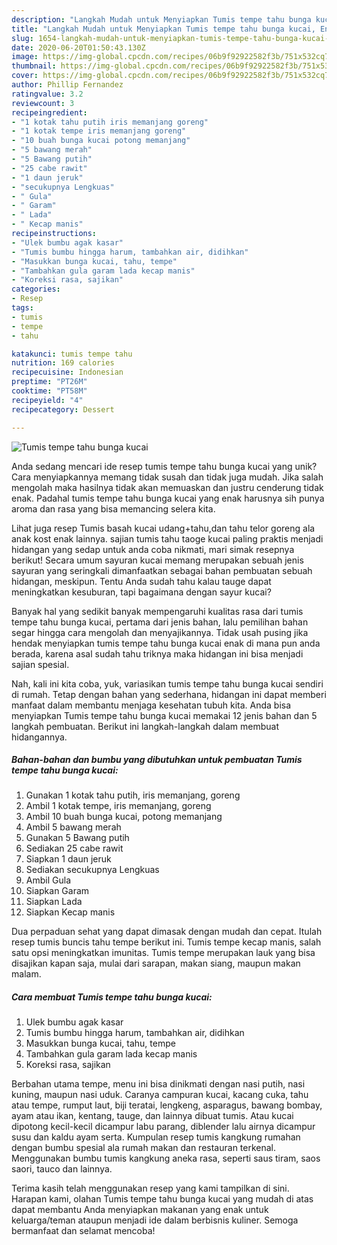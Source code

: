 ```yaml
---
description: "Langkah Mudah untuk Menyiapkan Tumis tempe tahu bunga kucai, Enak"
title: "Langkah Mudah untuk Menyiapkan Tumis tempe tahu bunga kucai, Enak"
slug: 1654-langkah-mudah-untuk-menyiapkan-tumis-tempe-tahu-bunga-kucai-enak
date: 2020-06-20T01:50:43.130Z
image: https://img-global.cpcdn.com/recipes/06b9f92922582f3b/751x532cq70/tumis-tempe-tahu-bunga-kucai-foto-resep-utama.jpg
thumbnail: https://img-global.cpcdn.com/recipes/06b9f92922582f3b/751x532cq70/tumis-tempe-tahu-bunga-kucai-foto-resep-utama.jpg
cover: https://img-global.cpcdn.com/recipes/06b9f92922582f3b/751x532cq70/tumis-tempe-tahu-bunga-kucai-foto-resep-utama.jpg
author: Phillip Fernandez
ratingvalue: 3.2
reviewcount: 3
recipeingredient:
- "1 kotak tahu putih iris memanjang goreng"
- "1 kotak tempe iris memanjang goreng"
- "10 buah bunga kucai potong memanjang"
- "5 bawang merah"
- "5 Bawang putih"
- "25 cabe rawit"
- "1 daun jeruk"
- "secukupnya Lengkuas"
- " Gula"
- " Garam"
- " Lada"
- " Kecap manis"
recipeinstructions:
- "Ulek bumbu agak kasar"
- "Tumis bumbu hingga harum, tambahkan air, didihkan"
- "Masukkan bunga kucai, tahu, tempe"
- "Tambahkan gula garam lada kecap manis"
- "Koreksi rasa, sajikan"
categories:
- Resep
tags:
- tumis
- tempe
- tahu

katakunci: tumis tempe tahu 
nutrition: 169 calories
recipecuisine: Indonesian
preptime: "PT26M"
cooktime: "PT58M"
recipeyield: "4"
recipecategory: Dessert

---
```



![Tumis tempe tahu bunga kucai](https://img-global.cpcdn.com/recipes/06b9f92922582f3b/751x532cq70/tumis-tempe-tahu-bunga-kucai-foto-resep-utama.jpg)

Anda sedang mencari ide resep tumis tempe tahu bunga kucai yang unik? Cara menyiapkannya memang tidak susah dan tidak juga mudah. Jika salah mengolah maka hasilnya tidak akan memuaskan dan justru cenderung tidak enak. Padahal tumis tempe tahu bunga kucai yang enak harusnya sih punya aroma dan rasa yang bisa memancing selera kita.

Lihat juga resep Tumis basah kucai udang+tahu,dan tahu telor goreng ala anak kost enak lainnya. sajian tumis tahu taoge kucai paling praktis menjadi hidangan yang sedap untuk anda coba nikmati, mari simak resepnya berikut! Secara umum sayuran kucai memang merupakan sebuah jenis sayuran yang seringkali dimanfaatkan sebagai bahan pembuatan sebuah hidangan, meskipun. Tentu Anda sudah tahu kalau tauge dapat meningkatkan kesuburan, tapi bagaimana dengan sayur kucai?

Banyak hal yang sedikit banyak mempengaruhi kualitas rasa dari tumis tempe tahu bunga kucai, pertama dari jenis bahan, lalu pemilihan bahan segar hingga cara mengolah dan menyajikannya. Tidak usah pusing jika hendak menyiapkan tumis tempe tahu bunga kucai enak di mana pun anda berada, karena asal sudah tahu triknya maka hidangan ini bisa menjadi sajian spesial.


Nah, kali ini kita coba, yuk, variasikan tumis tempe tahu bunga kucai sendiri di rumah. Tetap dengan bahan yang sederhana, hidangan ini dapat memberi manfaat dalam membantu menjaga kesehatan tubuh kita. Anda bisa menyiapkan Tumis tempe tahu bunga kucai memakai 12 jenis bahan dan 5 langkah pembuatan. Berikut ini langkah-langkah dalam membuat hidangannya.

<!--inarticleads1-->

##### Bahan-bahan dan bumbu yang dibutuhkan untuk pembuatan Tumis tempe tahu bunga kucai:

1. Gunakan 1 kotak tahu putih, iris memanjang, goreng
1. Ambil 1 kotak tempe, iris memanjang, goreng
1. Ambil 10 buah bunga kucai, potong memanjang
1. Ambil 5 bawang merah
1. Gunakan 5 Bawang putih
1. Sediakan 25 cabe rawit
1. Siapkan 1 daun jeruk
1. Sediakan secukupnya Lengkuas
1. Ambil  Gula
1. Siapkan  Garam
1. Siapkan  Lada
1. Siapkan  Kecap manis


Dua perpaduan sehat yang dapat dimasak dengan mudah dan cepat. Itulah resep tumis buncis tahu tempe berikut ini. Tumis tempe kecap manis, salah satu opsi meningkatkan imunitas. Tumis tempe merupakan lauk yang bisa disajikan kapan saja, mulai dari sarapan, makan siang, maupun makan malam. 

<!--inarticleads2-->

##### Cara membuat Tumis tempe tahu bunga kucai:

1. Ulek bumbu agak kasar
1. Tumis bumbu hingga harum, tambahkan air, didihkan
1. Masukkan bunga kucai, tahu, tempe
1. Tambahkan gula garam lada kecap manis
1. Koreksi rasa, sajikan


Berbahan utama tempe, menu ini bisa dinikmati dengan nasi putih, nasi kuning, maupun nasi uduk. Caranya campuran kucai, kacang cuka, tahu atau tempe, rumput laut, biji teratai, lengkeng, asparagus, bawang bombay, ayam atau ikan, kentang, tauge, dan lainnya dibuat tumis. Atau kucai dipotong kecil-kecil dicampur labu parang, diblender lalu airnya dicampur susu dan kaldu ayam serta. Kumpulan resep tumis kangkung rumahan dengan bumbu spesial ala rumah makan dan restauran terkenal. Menggunakan bumbu tumis kangkung aneka rasa, seperti saus tiram, saos saori, tauco dan lainnya. 

Terima kasih telah menggunakan resep yang kami tampilkan di sini. Harapan kami, olahan Tumis tempe tahu bunga kucai yang mudah di atas dapat membantu Anda menyiapkan makanan yang enak untuk keluarga/teman ataupun menjadi ide dalam berbisnis kuliner. Semoga bermanfaat dan selamat mencoba!
